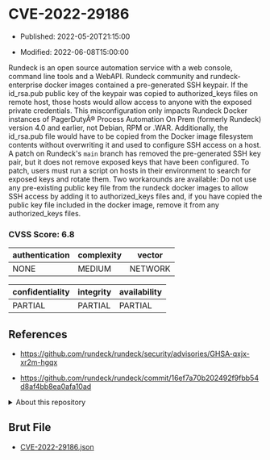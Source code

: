 # CVE-2022-29186

- Published: 2022-05-20T21:15:00

- Modified: 2022-06-08T15:00:00

Rundeck is an open source automation service with a web console, command line tools and a WebAPI. Rundeck community and rundeck-enterprise docker images contained a pre-generated SSH keypair. If the id_rsa.pub public key of the keypair was copied to authorized_keys files on remote host, those hosts would allow access to anyone with the exposed private credentials. This misconfiguration only impacts Rundeck Docker instances of PagerDutyÂ® Process Automation On Prem (formerly Rundeck) version 4.0 and earlier, not Debian, RPM or .WAR. Additionally, the id_rsa.pub file would have to be copied from the Docker image filesystem contents without overwriting it and used to configure SSH access on a host. A patch on Rundeck's `main` branch has removed the pre-generated SSH key pair, but it does not remove exposed keys that have been configured. To patch, users must run a script on hosts in their environment to search for exposed keys and rotate them. Two workarounds are available: Do not use any pre-existing public key file from the rundeck docker images to allow SSH access by adding it to authorized_keys files and, if you have copied the public key file included in the docker image, remove it from any authorized_keys files.

### CVSS Score: **6.8**

| authentication | complexity | vector |
| --- | --- | --- |
| NONE | MEDIUM | NETWORK |

| confidentiality | integrity | availability |
| --- | --- | --- |
| PARTIAL | PARTIAL | PARTIAL |

## References

* https://github.com/rundeck/rundeck/security/advisories/GHSA-qxjx-xr2m-hgqx

* https://github.com/rundeck/rundeck/commit/16ef7a70b202492f9fbb54d8af4bb8ea0afa10ad

<details>
<summary>About this repository</summary> 

  This repository is part of the project [Live Hack CVE](https://github.com/Live-Hack-CVE). Main website can be found [www.live-hack.org](https://www.live-hack.org) 
  
  Made by [Sn0wAlice](https://github.com/Sn0wAlice) for the people that care about security and need to have a feed of the latest CVEs. Hope you enjoy it, don't forget to star the repo and follow me on [Twitter](https://twitter.com/Sn0wAlice) and [Github](https://github.com/Sn0wAlice). And that is my [personnal website](https://www.alice-snow.me/)

  - [Home Page](https://github.com/Live-Hack-CVE)
  - [Framework](https://github.com/Live-Hack-CVE/cve-framework)
  - [CVE database](https://github.com/Live-Hack-CVE/full_database)
  - [Changelog](https://github.com/Live-Hack-CVE/Changelog)
</details>

## Brut File

* [CVE-2022-29186.json](https://raw.githubusercontent.com/Live-Hack-CVE/full_database/main/cves/2022/CVE-2022-29186.json)

